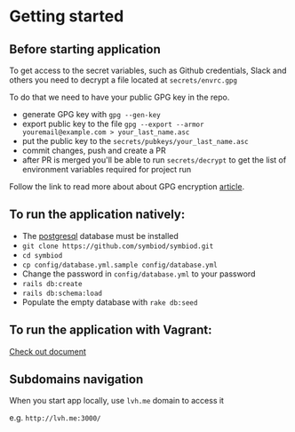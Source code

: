 # Getting started

## Before starting application

To get access to the secret variables, such as Github credentials, Slack and others you need to decrypt a file located at `secrets/envrc.gpg`

To do that we need to have your public GPG key in the repo.

* generate GPG key with `gpg --gen-key`
* export public key to the file `gpg --export --armor youremail@example.com > your_last_name.asc`
* put the public key to the `secrets/pubkeys/your_last_name.asc`
* commit changes, push and create a PR
* after PR is merged you'll be able to run `secrets/decrypt` to get the list of environment variables required for project run

Follow the link to read more about about GPG encryption [article](http://blog.ghostinthemachines.com/2015/03/01/how-to-use-gpg-command-line/).

## To run the application natively:

* The [postgresql][postgresql] database must be installed
* `git clone https://github.com/symbiod/symbiod.git`
* `cd symbiod`
* `cp config/database.yml.sample config/database.yml`
* Change the password in `config/database.yml` to your password
* `rails db:create`
* `rails db:schema:load`
* Populate the empty database with `rake db:seed`

## To run the application with Vagrant:

[Check out document](https://github.com/symbiod/symbiod/blob/master/vagrant/README.md)

## Subdomains navigation

When you start app locally, use `lvh.me` domain to access it

e.g. `http://lvh.me:3000/`

[postgresql]: https://www.postgresql.org/
